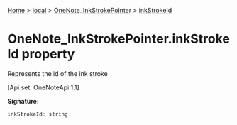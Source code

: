 [Home](./index) &gt; [local](local.md) &gt; [OneNote\_InkStrokePointer](local.onenote_inkstrokepointer.md) &gt; [inkStrokeId](local.onenote_inkstrokepointer.inkstrokeid.md)

# OneNote\_InkStrokePointer.inkStrokeId property

Represents the id of the ink stroke 

 \[Api set: OneNoteApi 1.1\]

**Signature:**
```javascript
inkStrokeId: string
```
